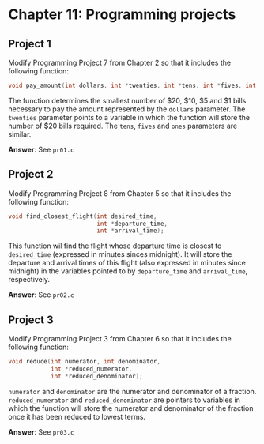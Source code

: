 # Chapter 11: Programming projects

## Project 1
Modify Programming Project 7 from Chapter 2 so that it includes the following function:
```c
void pay_amount(int dollars, int *twenties, int *tens, int *fives, int *ones);
```

The function determines the smallest number of $20, $10, $5 and $1 bills necessary to pay the amount represented by the `dollars` parameter. The `twenties` parameter points to a variable in which the function will store the number of $20 bills required. The `tens`, `fives` and `ones` parameters are similar.

**Answer**: See `pr01.c`

## Project 2
Modify Programming Project 8 from Chapter 5 so that it includes the following function:
```c
void find_closest_flight(int desired_time, 
                         int *departure_time, 
                         int *arrival_time);
```

This function wil find the flight whose departure time is closest to `desired_time` (expressed in minutes sinces midnight). It will store the departure and arrival times of this flight (also expressed in minutes since midnight) in the variables pointed to by `departure_time` and `arrival_time`, respectively.

**Answer**: See `pr02.c`

## Project 3
Modify Programming Project 3 from Chapter 6 so that it includes the following function:
```c
void reduce(int numerator, int denominator,
            int *reduced_numerator,
            int *reduced_denominator);
```

`numerator` and `denominator` are the numerator and denominator of a fraction. `reduced_numerator` and `reduced_denominator` are pointers to variables in which the function will store the numerator and denominator of the fraction once it has been reduced to lowest terms.

**Answer**: See `pr03.c`
